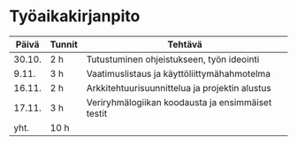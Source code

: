 # Työaikakirjanpito

Päivä | Tunnit | Tehtävä
----- | ------ | -------
30.10. | 2 h | Tutustuminen ohjeistukseen, työn ideointi
9.11. | 3 h | Vaatimuslistaus ja käyttöliittymähahmotelma
16.11. | 2 h | Arkkitehtuurisuunnittelua ja projektin alustus
17.11. | 3 h | Veriryhmälogiikan koodausta ja ensimmäiset testit
yht. | 10 h |
